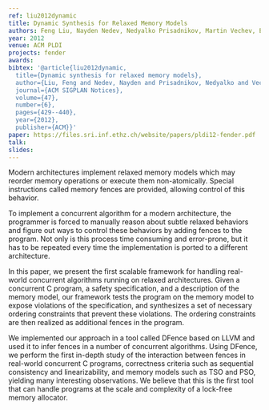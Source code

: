 ```yaml
---
ref: liu2012dynamic
title: Dynamic Synthesis for Relaxed Memory Models
authors: Feng Liu, Nayden Nedev, Nedyalko Prisadnikov, Martin Vechev, Eran Yahav  
year: 2012
venue: ACM PLDI
projects: fender
awards:
bibtex: '@article{liu2012dynamic,
  title={Dynamic synthesis for relaxed memory models},
  author={Liu, Feng and Nedev, Nayden and Prisadnikov, Nedyalko and Vechev, Martin and Yahav, Eran},
  journal={ACM SIGPLAN Notices},
  volume={47},
  number={6},
  pages={429--440},
  year={2012},
  publisher={ACM}}'
paper: https://files.sri.inf.ethz.ch/website/papers/pldi12-fender.pdf
talk: 
slides: 
---
```


Modern architectures implement relaxed memory models which may reorder memory operations or execute them non-atomically. Special instructions called memory fences are provided, allowing control of this behavior.

To implement a concurrent algorithm for a modern architecture, the programmer is forced to manually reason about subtle relaxed behaviors and figure out ways to control these behaviors by adding fences to the program. Not only is this process time consuming and error-prone, but it has to be repeated every time the implementation is ported to a different architecture.

In this paper, we present the first scalable framework for handling real-world concurrent algorithms running on relaxed architectures. Given a concurrent C program, a safety specification, and a description of the memory model, our framework tests the program on the memory model to expose violations of the specification, and synthesizes a set of necessary ordering constraints that prevent these violations. The ordering constraints are then realized as additional fences in the program.

We implemented our approach in a tool called DFence based on LLVM and used it to infer fences in a number of concurrent algorithms. Using DFence, we perform the first in-depth study of the interaction between fences in real-world concurrent C programs, correctness criteria such as sequential consistency and linearizability, and memory models such as TSO and PSO, yielding many interesting observations. We believe that this is the first tool that can handle programs at the scale and complexity of a lock-free memory allocator.
